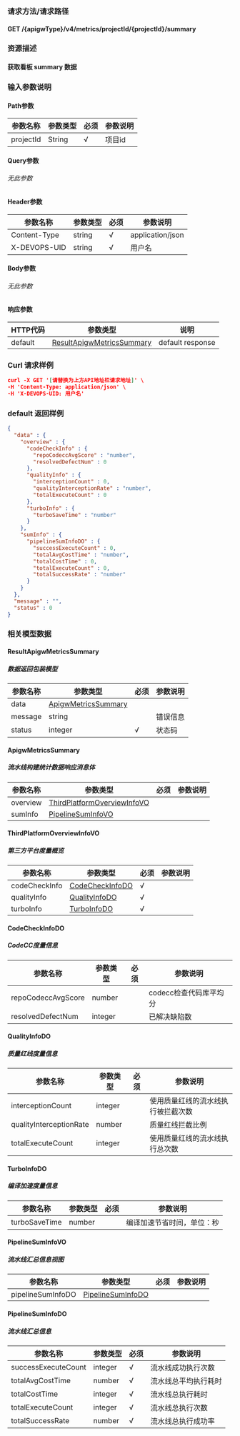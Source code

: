 ### 请求方法/请求路径
#### GET /{apigwType}/v4/metrics/projectId/{projectId}/summary
### 资源描述
#### 获取看板 summary 数据
### 输入参数说明
#### Path参数

| 参数名称      | 参数类型   | 必须  | 参数说明 |
| --------- | ------ | --- | ---- |
| projectId | String | √   | 项目id |

#### Query参数
###### 无此参数
#### Header参数

| 参数名称         | 参数类型   | 必须  | 参数说明             |
| ------------ | ------ | --- | ---------------- |
| Content-Type | string | √   | application/json |
| X-DEVOPS-UID | string | √   | 用户名              |

#### Body参数
###### 无此参数
#### 响应参数

| HTTP代码  | 参数类型                                                    | 说明               |
| ------- | ------------------------------------------------------- | ---------------- |
| default | [ResultApigwMetricsSummary](#ResultApigwMetricsSummary) | default response |

### Curl 请求样例

```Json
curl -X GET '[请替换为上方API地址栏请求地址]' \
-H 'Content-Type: application/json' \
-H 'X-DEVOPS-UID: 用户名' 
```

### default 返回样例

```Json
{
  "data" : {
    "overview" : {
      "codeCheckInfo" : {
        "repoCodeccAvgScore" : "number",
        "resolvedDefectNum" : 0
      },
      "qualityInfo" : {
        "interceptionCount" : 0,
        "qualityInterceptionRate" : "number",
        "totalExecuteCount" : 0
      },
      "turboInfo" : {
        "turboSaveTime" : "number"
      }
    },
    "sumInfo" : {
      "pipelineSumInfoDO" : {
        "successExecuteCount" : 0,
        "totalAvgCostTime" : "number",
        "totalCostTime" : 0,
        "totalExecuteCount" : 0,
        "totalSuccessRate" : "number"
      }
    }
  },
  "message" : "",
  "status" : 0
}
```

### 相关模型数据
#### ResultApigwMetricsSummary
##### 数据返回包装模型

| 参数名称    | 参数类型                                        | 必须  | 参数说明 |
| ------- | ------------------------------------------- | --- | ---- |
| data    | [ApigwMetricsSummary](#ApigwMetricsSummary) |     |      |
| message | string                                      |     | 错误信息 |
| status  | integer                                     | √   | 状态码  |

#### ApigwMetricsSummary
##### 流水线构建统计数据响应消息体

| 参数名称     | 参数类型                                                        | 必须  | 参数说明 |
| -------- | ----------------------------------------------------------- | --- | ---- |
| overview | [ThirdPlatformOverviewInfoVO](#ThirdPlatformOverviewInfoVO) |     |      |
| sumInfo  | [PipelineSumInfoVO](#PipelineSumInfoVO)                     |     |      |

#### ThirdPlatformOverviewInfoVO
##### 第三方平台度量概览

| 参数名称          | 参数类型                                | 必须  | 参数说明 |
| ------------- | ----------------------------------- | --- | ---- |
| codeCheckInfo | [CodeCheckInfoDO](#CodeCheckInfoDO) | √   |      |
| qualityInfo   | [QualityInfoDO](#QualityInfoDO)     | √   |      |
| turboInfo     | [TurboInfoDO](#TurboInfoDO)         | √   |      |

#### CodeCheckInfoDO
##### CodeCC度量信息

| 参数名称               | 参数类型    | 必须  | 参数说明           |
| ------------------ | ------- | --- | -------------- |
| repoCodeccAvgScore | number  |     | codecc检查代码库平均分 |
| resolvedDefectNum  | integer |     | 已解决缺陷数         |

#### QualityInfoDO
##### 质量红线度量信息

| 参数名称                    | 参数类型    | 必须  | 参数说明              |
| ----------------------- | ------- | --- | ----------------- |
| interceptionCount       | integer |     | 使用质量红线的流水线执行被拦截次数 |
| qualityInterceptionRate | number  |     | 质量红线拦截比例          |
| totalExecuteCount       | integer |     | 使用质量红线的流水线执行总次数   |

#### TurboInfoDO
##### 编译加速度量信息

| 参数名称          | 参数类型   | 必须  | 参数说明          |
| ------------- | ------ | --- | ------------- |
| turboSaveTime | number |     | 编译加速节省时间，单位：秒 |

#### PipelineSumInfoVO
##### 流水线汇总信息视图

| 参数名称              | 参数类型                                    | 必须  | 参数说明 |
| ----------------- | --------------------------------------- | --- | ---- |
| pipelineSumInfoDO | [PipelineSumInfoDO](#PipelineSumInfoDO) |     |      |

#### PipelineSumInfoDO
##### 流水线汇总信息

| 参数名称                | 参数类型    | 必须  | 参数说明       |
| ------------------- | ------- | --- | ---------- |
| successExecuteCount | integer | √   | 流水线成功执行次数  |
| totalAvgCostTime    | number  | √   | 流水线总平均执行耗时 |
| totalCostTime       | integer | √   | 流水线总执行耗时   |
| totalExecuteCount   | integer | √   | 流水线总执行次数   |
| totalSuccessRate    | number  | √   | 流水线总执行成功率  |

 
